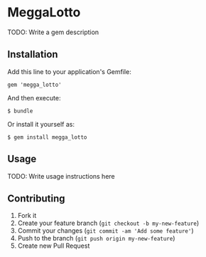 # MeggaLotto

TODO: Write a gem description

## Installation

Add this line to your application's Gemfile:

    gem 'megga_lotto'

And then execute:

    $ bundle

Or install it yourself as:

    $ gem install megga_lotto

## Usage

TODO: Write usage instructions here

## Contributing

1. Fork it
2. Create your feature branch (`git checkout -b my-new-feature`)
3. Commit your changes (`git commit -am 'Add some feature'`)
4. Push to the branch (`git push origin my-new-feature`)
5. Create new Pull Request
